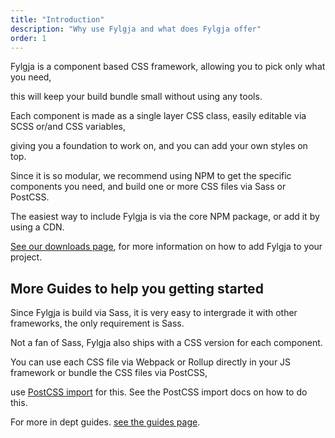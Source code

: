 ```yaml
---
title: "Introduction"
description: "Why use Fylgja and what does Fylgja offer"
order: 1
---
```


Fylgja is a component based CSS framework,
allowing you to pick only what you need,

this will keep your build bundle small without using any tools.

Each component is made as a single layer CSS class, easily editable via SCSS or/and CSS variables,

giving you a foundation to work on, and you can add your own styles on top.

Since it is so modular, we recommend using NPM to get the specific components you need,
and build one or more CSS files via Sass or PostCSS.

The easiest way to include Fylgja is via the core NPM package,
or add it by using a CDN.

[See our downloads page](/download/), for more information on how to add Fylgja to your project.

## More Guides to help you getting started

Since Fylgja is build via Sass, it is very easy to intergrade it with other frameworks,
the only requirement is Sass.

Not a fan of Sass, Fylgja also ships with a CSS version for each component.

You can use each CSS file via Webpack or Rollup directly in your JS framework or bundle the CSS files via PostCSS,

use [PostCSS import](https://github.com/postcss/postcss-import) for this.
See the PostCSS import docs on how to do this.

For more in dept guides. [see the guides page](/guides/).


